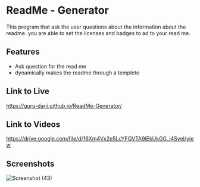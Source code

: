 # ReadMe - Generator

This program that ask the user questions about the information about the readme.
you are able to set the licenses and badges to ad to your read me.


## Features

- Ask question for the read me 
- dynamically makes the readme through a templete



## Link to Live
https://guru-darji.github.io/ReadMe-Generator/

## Link to Videos
https://drive.google.com/file/d/16Xm4Vx2e5LcYFQVTA9iEkUkGG_i4SyeI/view

## Screenshots

![Screenshot (43)](https://user-images.githubusercontent.com/98906068/158918738-9054ccf5-6b01-4854-85b1-d78b7d17db31.png)
